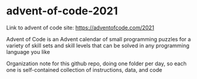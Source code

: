 # advent-of-code-2021

Link to advent of code site: https://adventofcode.com/2021

Advent of Code is an Advent calendar of small programming puzzles for a variety of skill sets and skill levels that can be solved in any programming language you like

Organization note for this github repo, doing one folder per day, so each one is self-contained collection of instructions, data, and code
